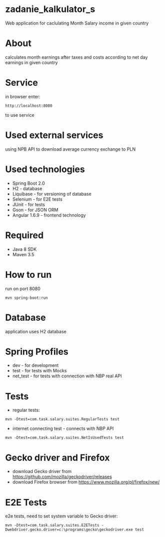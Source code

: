 # zadanie_kalkulator_s
Web application for caclulating Month Salary income in given country 

# About
calculates month earnings after taxes and costs according to net day earnings in given country

# Service
in browser enter:
```
http://localhost:8080 
```
to use service

# Used external services
using NPB API to download average currency exchange to PLN

# Used technologies
- Spring Boot 2.0
- H2 - database
- Liquibase - for versioning of database
- Selenium - for E2E tests
- JUnit - for tests
- Gson - for JSON ORM
- Angular 1.6.9 - frontend technology

# Required
- Java 8 SDK
- Maven 3.5

# How to run
run on port 8080
```
mvn spring-boot:run
```

# Database
application uses H2 database

# Spring Profiles
- dev - for development
- test - for tests with Mocks
- net_test - for tests with connection with NBP real API

# Tests
- regular tests:<br/>
```
mvn -Dtest=com.task.salary.suites.RegularTests test
```
- internet connecting test - connects with NBP API<br/>
```
mvn -Dtest=com.task.salary.suites.NetIsUsedTests test
```

# Gecko driver and Firefox
- download Gecko driver from https://github.com/mozilla/geckodriver/releases
- download Firefox browser from https://www.mozilla.org/pl/firefox/new/
# E2E Tests
e2e tests, need to set system variable to Gecko driver:<br/>
```
mvn -Dtest=com.task.salary.suites.E2ETests -Dwebdriver.gecko.driver=c:\programs\gecko\geckodriver.exe test
```
